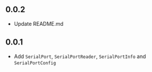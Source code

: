 ## 0.0.2

- Update README.md

## 0.0.1

- Add `SerialPort`, `SerialPortReader`, `SerialPortInfo` and `SerialPortConfig`

